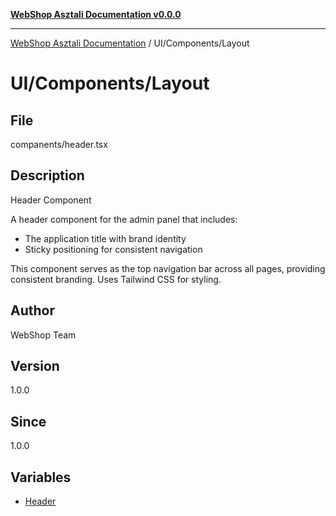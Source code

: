 [**WebShop Asztali Documentation v0.0.0**](../../../README.md)

***

[WebShop Asztali Documentation](../../../modules.md) / UI/Components/Layout

# UI/Components/Layout

## File

companents/header.tsx

## Description

Header Component

A header component for the admin panel that includes:
- The application title with brand identity
- Sticky positioning for consistent navigation

This component serves as the top navigation bar across all pages,
providing consistent branding.
Uses Tailwind CSS for styling.

## Author

WebShop Team

## Version

1.0.0

## Since

1.0.0

## Variables

- [Header](variables/Header.md)
